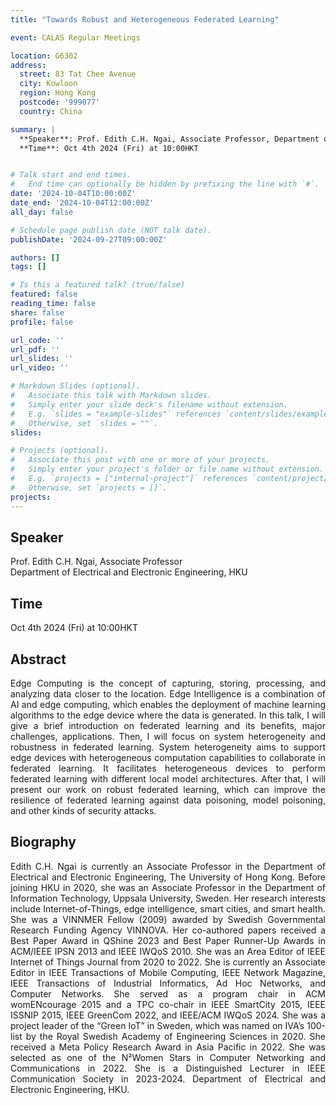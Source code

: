 ```yaml
---
title: "Towards Robust and Heterogeneous Federated Learning"

event: CALAS Regular Meetings

location: G6302
address:
  street: 83 Tat Chee Avenue
  city: Kowloon
  region: Hong Kong
  postcode: '999077'
  country: China

summary: |
  **Speaker**: Prof. Edith C.H. Ngai, Associate Professor, Department of Electrical and Electronic Engineering, HKU<br>
  **Time**: Oct 4th 2024 (Fri) at 10:00HKT


# Talk start and end times.
#   End time can optionally be hidden by prefixing the line with `#`.
date: '2024-10-04T10:00:00Z'
date_end: '2024-10-04T12:00:00Z'
all_day: false

# Schedule page publish date (NOT talk date).
publishDate: '2024-09-27T09:00:00Z'

authors: []
tags: []

# Is this a featured talk? (true/false)
featured: false
reading_time: false
share: false
profile: false

url_code: ''
url_pdf: ''
url_slides: ''
url_video: ''

# Markdown Slides (optional).
#   Associate this talk with Markdown slides.
#   Simply enter your slide deck's filename without extension.
#   E.g. `slides = "example-slides"` references `content/slides/example-slides.md`.
#   Otherwise, set `slides = ""`.
slides:

# Projects (optional).
#   Associate this post with one or more of your projects.
#   Simply enter your project's folder or file name without extension.
#   E.g. `projects = ["internal-project"]` references `content/project/deep-learning/index.md`.
#   Otherwise, set `projects = []`.
projects:
---
```

## Speaker
Prof. Edith C.H. Ngai, Associate Professor <br>
Department of Electrical and Electronic Engineering, HKU

## Time
Oct 4th 2024 (Fri) at 10:00HKT

## Abstract
<div style="text-align: justify">
Edge Computing is the concept of capturing, storing, processing, and analyzing data closer to the location. Edge Intelligence is a combination of AI and edge computing, which enables the deployment of machine learning algorithms to the edge device where the data is generated. In this talk, I will give a brief introduction on federated learning and its benefits, major challenges, applications. Then, I will focus on system heterogeneity and robustness in federated learning. System heterogeneity aims to support edge devices with heterogeneous computation capabilities to collaborate in federated learning. It facilitates heterogeneous devices to perform federated learning with different local model architectures. After that, I will present our work on robust federated learning, which can improve the resilience of federated learning against data poisoning, model poisoning, and other kinds of security attacks.
</div>

## Biography
<div style="text-align: justify">
Edith C.H. Ngai is currently an Associate Professor in the Department of Electrical and Electronic Engineering, The University of Hong Kong. Before joining HKU in 2020, she was an Associate Professor in the Department of Information Technology, Uppsala University, Sweden. Her research interests include Internet-of-Things, edge intelligence, smart cities, and smart health. She was a VINNMER Fellow (2009) awarded by Swedish Governmental Research Funding Agency VINNOVA. Her co-authored papers received a Best Paper Award in QShine 2023 and Best Paper Runner-Up Awards in ACM/IEEE IPSN 2013 and IEEE IWQoS 2010. She was an Area Editor of IEEE Internet of Things Journal from 2020 to 2022. She is currently an Associate Editor in IEEE Transactions of Mobile Computing, IEEE Network Magazine, IEEE Transactions of Industrial Informatics, Ad Hoc Networks, and Computer Networks. She served as a program chair in ACM womENcourage 2015 and a TPC co-chair in IEEE SmartCity 2015, IEEE ISSNIP 2015, IEEE GreenCom 2022, and IEEE/ACM IWQoS 2024. She was a project leader of the “Green IoT” in Sweden, which was named on IVA’s 100-list by the Royal Swedish Academy of Engineering Sciences in 2020. She received a Meta Policy Research Award in Asia Pacific in 2022. She was selected as one of the N²Women Stars in Computer Networking and Communications in 2022. She is a Distinguished Lecturer in IEEE Communication Society in 2023-2024. Department of Electrical and Electronic Engineering, HKU.
</div>
